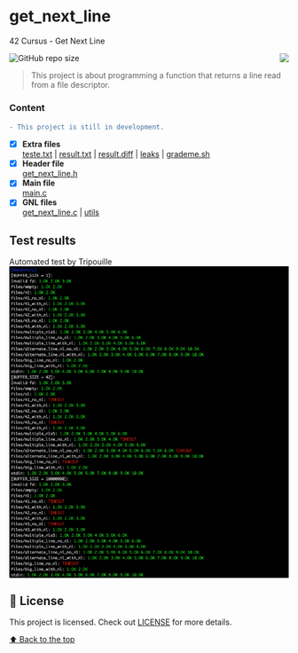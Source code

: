 # get_next_line
42 Cursus - Get Next Line

<img src="https://game.42sp.org.br/static/assets/achievements/get_next_linen.png" align="right">

![GitHub repo size](https://img.shields.io/github/repo-size/iuricode/README-template?style=for-the-badge)

> This project is about programming a function that returns a line read from a file descriptor.

### Content
```diff
- This project is still in development.
```
- [x] **Extra files**<br>
[teste.txt](teste.txt)
| [result.txt](result.txt)
| [result.diff](result.diff)
| [leaks](leaks)
| [grademe.sh](grademe.sh)
- [x] **Header file**<br>
 [get_next_line.h](get_next_line.h)
- [x] **Main file**<br>
[main.c](main.c)
- [x] **GNL files**<br>
[get_next_line.c](get_next_line.c)
| [utils](get_next_line_utils.c)

## Test results

Automated test by Tripouille
<img src="Tripouille gnlTester.png" align="center">

## 📝 License

This project is licensed. Check out [LICENSE](LICENSE.md) for more details.

[⬆ Back to the top](#libft)<br>
